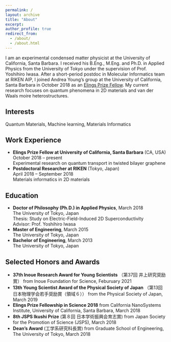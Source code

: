 ```yaml
---
permalink: /
layout: archive
title: "About"
excerpt:
author_profile: true
redirect_from: 
  - /about/
  - /about.html
---
```


I am an experimental condensed matter physicist at the University of California, Santa Barbara. I received his B.Eng., M.Eng. and Ph.D. in Applied Physics from the University of Tokyo under the supervision of Prof. Yoshihiro Iwasa. After a short-period postdoc in Molecular Informatics team at RIKEN AIP, I joined Andrea Young’s group at the University of California, Santa Barbara in October 2018 as an [Elings Prize Fellow](https://www.cnsi.ucsb.edu/resources/funding/elings-prize/fellows). My current research focuses on quantum phenomena in 2D materials and van der Waals moire heterostructures.

## Interests
Quantum Materials, Machine learning, Materials Informatics

## Work Experience

- **Elings Prize Fellow at University of California, Santa Barbara** (CA, USA)<br>
  October 2018 – present<br>
  Experimental research on quantum transport in twisted bilayer graphene
- **Postdoctoral Researcher at RIKEN** (Tokyo, Japan)<br>
  April 2018 – September 2018<br>
  Materials informatics in 2D materials

## Education

- **Doctor of Philosophy (Ph.D.) in Applied Physics**, March 2018<br>
  The University of Tokyo, Japan<br>
  Thesis: Study on Electric-Field-Induced 2D Superconductivity<br>
  Advisor: Prof. Yoshihiro Iwasa
  <br>
- **Master of Engineering**, March 2015<br>
  The University of Tokyo, Japan
  <br>
- **Bachelor of Engineering**, March 2013<br>
  The University of Tokyo, Japan

## Selected Honors and Awards
- **37th Inoue Research Award for Young Scientists** （第37回 井上研究奨励賞） from Inoue Foundation for Science, Feburuary 2021
- **13th Young Scientist Award of the Physical Society of Japan** （第13回 日本物理学会若手奨励賞（領域６）） from the Physical Society of Japan, March 2019
- **Elings Prize Fellowship in Science 2018**
from California NanoSystems Institute, University of California, Santa Barbara, March 2018
- **8th JSPS Ikushi Prize** (第８回 日本学術振興会育志賞)  from Japan Society for the Promotion of Science (JSPS), March 2018
- **Dean’s Award** (工学系研究科長賞) from Graduate School of Engineering, The University of Tokyo, March 2018


